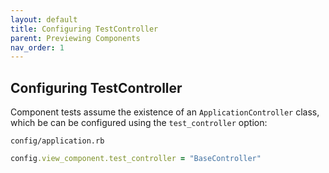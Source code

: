 ```yaml
---
layout: default
title: Configuring TestController
parent: Previewing Components
nav_order: 1
---
```


## Configuring TestController

Component tests assume the existence of an `ApplicationController` class, which be can be configured using the `test_controller` option:

`config/application.rb`

```ruby
config.view_component.test_controller = "BaseController"
```
